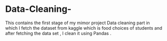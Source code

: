 # Data-Cleaning-
This contains the first stage of my mimor project Data cleaning part in which I fetch the dataset from kaggle which is food choices of students and after fetching the data set , I clean it using Pandas .
